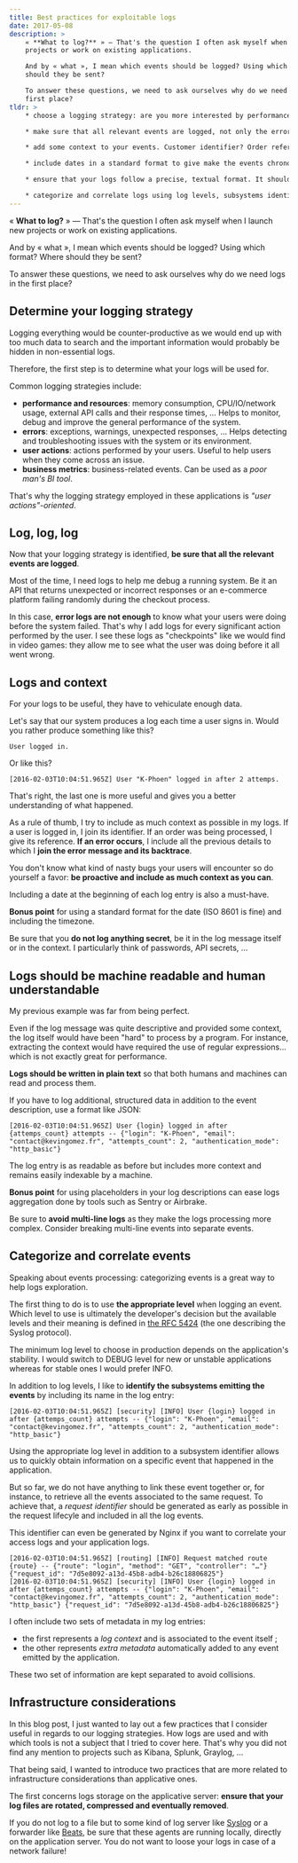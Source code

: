 ```yaml
---
title: Best practices for exploitable logs
date: 2017-05-08
description: >
    « **What to log?** » — That's the question I often ask myself when I launch new
    projects or work on existing applications.

    And by « what », I mean which events should be logged? Using which format? Where
    should they be sent?

    To answer these questions, we need to ask ourselves why do we need logs in the
    first place?
tldr: >
    * choose a logging strategy: are you more interested by performance, user actions or business metrics?

    * make sure that all relevant events are logged, not only the errors!

    * add some context to your events. Customer identifier? Order reference? Anything that might prove useful is appreciated.

    * include dates in a standard format to give make the events chronology explicit.

    * ensure that your logs follow a precise, textual format. It should be easily understandable by both humans and machines.

    * categorize and correlate logs using log levels, subsystems identifiers and request identifiers.
---
```


« **What to log?** » — That's the question I often ask myself when I launch new
projects or work on existing applications.

And by « what », I mean which events should be logged? Using which format? Where
should they be sent?

To answer these questions, we need to ask ourselves why do we need logs in the
first place?

## Determine your logging strategy

Logging everything would be counter-productive as we would end up with too much
data to search and the important information would probably be hidden in
non-essential logs.

Therefore, the first step is to determine what your logs will be used for.

Common logging strategies include:

* **performance and resources**: memory consumption, CPU/IO/network usage,
  external API calls and their response times, …
  Helps to monitor, debug and improve the general performance of the system.
* **errors**: exceptions, warnings, unexpected responses, …
  Helps detecting and troubleshooting issues with the system or its environment.
* **user actions**: actions performed by your users.
  Useful to help users when they come across an issue.
* **business metrics**: business-related events.
  Can be used as a _poor man's BI tool_.

That's why the logging strategy employed in these applications is
_"user actions"-oriented_.

## Log, log, log

Now that your logging strategy is identified, **be sure that all the relevant
events are logged**.

Most of the time, I need logs to help me debug a running system. Be it an API
that returns unexpected or incorrect responses or an e-commerce platform failing
randomly during the checkout process.

In this case, **error logs are not enough** to know what your users were doing
before the system failed. That's why I add logs for every significant action
performed by the user. I see these logs as "checkpoints" like we would find in
video games: they allow me to see what the user was doing before it all went
wrong.

## Logs and context

For your logs to be useful, they have to vehiculate enough data.

Let's say that our system produces a log each time a user signs in. Would you
rather produce something like this?

```
User logged in.
```

Or like this?

```
[2016-02-03T10:04:51.965Z] User "K-Phoen" logged in after 2 attemps.
```

That's right, the last one is more useful and gives you a better understanding
of what happened.

As a rule of thumb, I try to include as much context as possible in my logs. If
a user is logged in, I join its identifier. If an order was being processed, I
give its reference. **If an error occurs**, I include all the previous details
to which I **join the error message and its backtrace**.

You don't know what kind of nasty bugs your users will encounter so do yourself
a favor: **be proactive and include as much context as you can**.

Including a date at the beginning of each log entry is also a must-have.

**Bonus point** for using a standard format for the date (ISO 8601 is fine) and
including the timezone.

Be sure that you **do not log anything secret**, be it in the log message itself
or in the context. I particularly think of passwords, API secrets, …

## Logs should be machine readable and human understandable

My previous example was far from being perfect.

Even if the log message was quite descriptive and provided some context, the log
itself would have been "hard" to process by a program.
For instance, extracting the context would have required the use of regular
expressions… which is not exactly great for performance.

**Logs should be written in plain text** so that both humans and machines can
read and process them.

If you have to log additional, structured data in addition to the event
description, use a format like JSON:

```
[2016-02-03T10:04:51.965Z] User {login} logged in after {attemps_count} attempts -- {"login": "K-Phoen", "email": "contact@kevingomez.fr", "attempts_count": 2, "authentication_mode": "http_basic"}
```

The log entry is as readable as before but includes more context and remains
easily indexable by a machine.

**Bonus point** for using placeholders in your log descriptions can ease logs
aggregation done by tools such as Sentry or Airbrake.

Be sure to **avoid multi-line logs** as they make the logs processing more
complex. Consider breaking multi-line events into separate events.

## Categorize and correlate events

Speaking about events processing: categorizing events is a great way to help
logs exploration.

The first thing to do is to use **the appropriate level** when logging an event.
Which level to use is ultimately the developer's decision but the available
levels and their meaning is defined in [the RFC 5424](https://tools.ietf.org/html/rfc5424#page-11)
(the one describing the Syslog protocol).

The minimum log level to choose in production depends on the application's
stability. I would switch to DEBUG level for new or unstable applications
whereas for stable ones I would prefer INFO.

In addition to log levels, I like to **identify the subsystems emitting the
events** by including its name in the log entry:

```
[2016-02-03T10:04:51.965Z] [security] [INFO] User {login} logged in after {attemps_count} attempts -- {"login": "K-Phoen", "email": "contact@kevingomez.fr", "attempts_count": 2, "authentication_mode": "http_basic"}
```

Using the appropriate log level in addition to a subsystem identifier allows us
to quickly obtain information on a specific event that happened in the
application.

But so far, we do not have anything to link these event together or, for
instance, to retrieve all the events associated to the same request.
To achieve that, a _request identifier_ should be generated as early as possible
in the request lifecyle and included in all the log events.

This identifier can even be generated by Nginx if you want to correlate your
access logs and your application logs.

```
[2016-02-03T10:04:51.965Z] [routing] [INFO] Request matched route {route} -- {"route": "login", "method": "GET", "controller": "…"} {"request_id": "7d5e8092-a13d-45b8-adb4-b26c18806825"}
[2016-02-03T10:04:51.965Z] [security] [INFO] User {login} logged in after {attemps_count} attempts -- {"login": "K-Phoen", "email": "contact@kevingomez.fr", "attempts_count": 2, "authentication_mode": "http_basic"} {"request_id": "7d5e8092-a13d-45b8-adb4-b26c18806825"}
```

I often include two sets of metadata in my log entries:
* the first represents a _log context_ and is associated to the event itself ;
* the other represents _extra metadata_ automatically added to any event
  emitted by the application.

These two set of information are kept separated to avoid collisions.

## Infrastructure considerations

In this blog post, I just wanted to lay out a few practices that I consider
useful in regards to our logging strategies.
How logs are used and with which tools is not a subject that I tried to cover
here. That's why you did not find any mention to projects such as Kibana,
Splunk, Graylog, …

That being said, I wanted to introduce two practices that are more related to
infrastructure considerations than applicative ones.

The first concerns logs storage on the applicative server: **ensure that your log
files are rotated, compressed and eventually removed**.

If you do not log to a file but to some kind of log server like [Syslog](https://syslog-ng.org/)
or a forwarder like [Beats](https://www.elastic.co/products/beats), be sure that
these agents are running locally, directly on the application server. You do
not want to loose your logs in case of a network failure!

